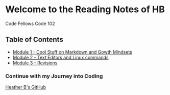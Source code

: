 # Welcome to the Reading Notes of HB
Code Fellows Code 102

## Table of Contents
- [Module 1 - Cool Stuff on Markdown and Gowth Mindsets](module1.md)
- [Module 2 - Text Editors and Linux commands](module2.md)
- [Module 3 - Revisions](module3.md)





### Continue with my Journey into Coding
[Heather B's GitHub](https://github.com/vbchomp)




